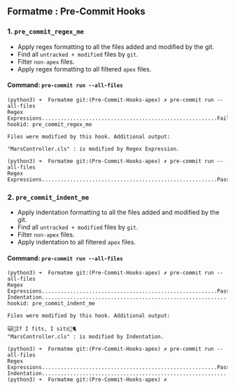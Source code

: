 ## Formatme : Pre-Commit Hooks

### 1. `pre_commit_regex_me`
* Apply regex formatting to all the files added and modified by the git.
* Find all `untracked + modified` files by `git`.
* Filter `non-apex` files.
* Apply regex formatting to all filtered `apex` files.

#### Command: `pre-commit run --all-files`

```unix
(python3) ➜  Formatme git:(Pre-Commit-Hooks-apex) ✗ pre-commit run --all-files
Regex Expressions........................................................Failed
hookid: pre_commit_regex_me

Files were modified by this hook. Additional output:

"MarsController.cls" : is modified by Regex Expression.

(python3) ➜  Formatme git:(Pre-Commit-Hooks-apex) ✗ pre-commit run --all-files
Regex Expressions........................................................Passed
```

### 2. `pre_commit_indent_me`
* Apply indentation formatting to all the files added and modified by the git.
* Find all `untracked + modified` files by `git`.
* Filter `non-apex` files.
* Apply indentation to all filtered `apex` files.

#### Command: `pre-commit run --all-files`

```unix
(python3) ➜  Formatme git:(Pre-Commit-Hooks-apex) ✗ pre-commit run --all-files
Regex Expressions........................................................Passed
Indentation..............................................................Failed
hookid: pre_commit_indent_me

Files were modified by this hook. Additional output:

🙀🐾If I fits, I sits🐾🐈
"MarsController.cls" : is modified by Indentation.

(python3) ➜  Formatme git:(Pre-Commit-Hooks-apex) ✗ pre-commit run --all-files
Regex Expressions........................................................Passed
Indentation..............................................................Passed
(python3) ➜  Formatme git:(Pre-Commit-Hooks-apex) ✗
```
